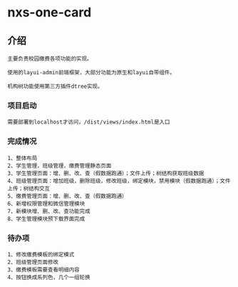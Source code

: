 # nxs-one-card

## 介绍
```
主要负责校园缴费各项功能的实现。

使用的layui-admin前端框架，大部分功能为原生和layui自带组件。

机构树功能使用第三方插件dtree实现。
```


### 项目启动
```
需要部署到localhost才访问，/dist/views/index.html是入口
```

### 完成情况
```
1、整体布局
2、学生管理，班级管理，缴费管理静态页面
3、学生管理页面：增、删、改、查（假数据跑通）；文件上传；树结构获取班级数据
4、班级管理页面：增加班级，删除班级，修改班级，绑定模块，禁用模块（假数据跑通）；文件上传；树结构交互
5、缴费管理页面：增、删、改、查（假数据跑通）
6、新增权限管理和微信管理模块
7、新模块增、删、改、查功能完成
8、学生管理模块预下载界面完成

```

### 待办项
```
1、修改缴费模板的绑定模式
2、班级管理页面修改
3、缴费模板需要查看明细内容
4、按钮换成系列色，几个一组轮换
```

